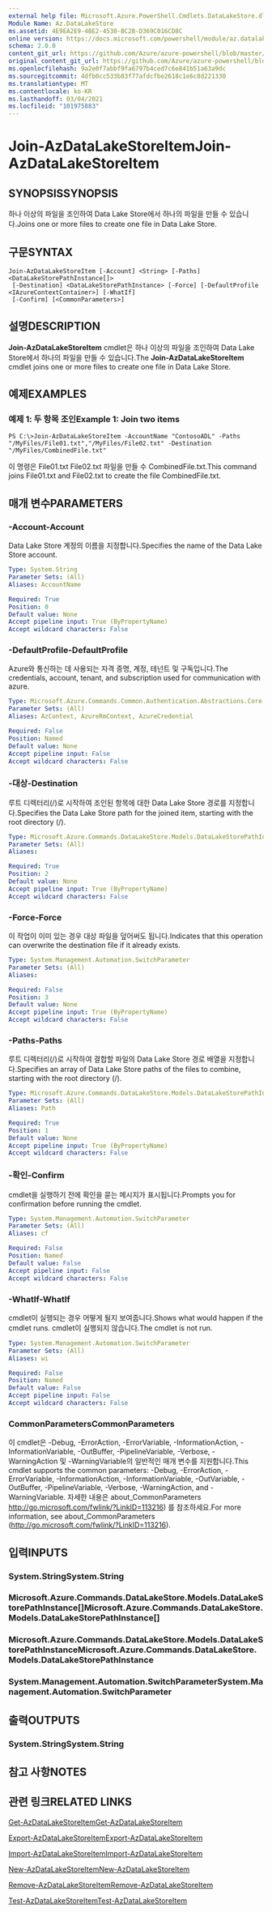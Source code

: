 ```yaml
---
external help file: Microsoft.Azure.PowerShell.Cmdlets.DataLakeStore.dll-Help.xml
Module Name: Az.DataLakeStore
ms.assetid: 4E9EA2E9-4BE2-4530-BC2B-D369C016CD8C
online version: https://docs.microsoft.com/powershell/module/az.datalakestore/join-azdatalakestoreitem
schema: 2.0.0
content_git_url: https://github.com/Azure/azure-powershell/blob/master/src/DataLakeStore/DataLakeStore/help/Join-AzDataLakeStoreItem.md
original_content_git_url: https://github.com/Azure/azure-powershell/blob/master/src/DataLakeStore/DataLakeStore/help/Join-AzDataLakeStoreItem.md
ms.openlocfilehash: 9a2e0f7abbf9fa6797b4ced7c6e841b51a63a9dc
ms.sourcegitcommit: 4dfb0cc533b83f77afdcfbe2618c1e6c8d221330
ms.translationtype: MT
ms.contentlocale: ko-KR
ms.lasthandoff: 03/04/2021
ms.locfileid: "101975883"
---
```

# <span data-ttu-id="20999-101">Join-AzDataLakeStoreItem</span><span class="sxs-lookup"><span data-stu-id="20999-101">Join-AzDataLakeStoreItem</span></span>

## <span data-ttu-id="20999-102">SYNOPSIS</span><span class="sxs-lookup"><span data-stu-id="20999-102">SYNOPSIS</span></span>
<span data-ttu-id="20999-103">하나 이상의 파일을 조인하여 Data Lake Store에서 하나의 파일을 만들 수 있습니다.</span><span class="sxs-lookup"><span data-stu-id="20999-103">Joins one or more files to create one file in Data Lake Store.</span></span>

## <span data-ttu-id="20999-104">구문</span><span class="sxs-lookup"><span data-stu-id="20999-104">SYNTAX</span></span>

```
Join-AzDataLakeStoreItem [-Account] <String> [-Paths] <DataLakeStorePathInstance[]>
 [-Destination] <DataLakeStorePathInstance> [-Force] [-DefaultProfile <IAzureContextContainer>] [-WhatIf]
 [-Confirm] [<CommonParameters>]
```

## <span data-ttu-id="20999-105">설명</span><span class="sxs-lookup"><span data-stu-id="20999-105">DESCRIPTION</span></span>
<span data-ttu-id="20999-106">**Join-AzDataLakeStoreItem** cmdlet은 하나 이상의 파일을 조인하여 Data Lake Store에서 하나의 파일을 만들 수 있습니다.</span><span class="sxs-lookup"><span data-stu-id="20999-106">The **Join-AzDataLakeStoreItem** cmdlet joins one or more files to create one file in Data Lake Store.</span></span>

## <span data-ttu-id="20999-107">예제</span><span class="sxs-lookup"><span data-stu-id="20999-107">EXAMPLES</span></span>

### <span data-ttu-id="20999-108">예제 1: 두 항목 조인</span><span class="sxs-lookup"><span data-stu-id="20999-108">Example 1: Join two items</span></span>
```
PS C:\>Join-AzDataLakeStoreItem -AccountName "ContosoADL" -Paths "/MyFiles/File01.txt","/MyFiles/File02.txt" -Destination "/MyFiles/CombinedFile.txt"
```

<span data-ttu-id="20999-109">이 명령은 File01.txt File02.txt 파일을 만들 수 CombinedFile.txt.</span><span class="sxs-lookup"><span data-stu-id="20999-109">This command joins File01.txt and File02.txt to create the file CombinedFile.txt.</span></span>

## <span data-ttu-id="20999-110">매개 변수</span><span class="sxs-lookup"><span data-stu-id="20999-110">PARAMETERS</span></span>

### <span data-ttu-id="20999-111">-Account</span><span class="sxs-lookup"><span data-stu-id="20999-111">-Account</span></span>
<span data-ttu-id="20999-112">Data Lake Store 계정의 이름을 지정합니다.</span><span class="sxs-lookup"><span data-stu-id="20999-112">Specifies the name of the Data Lake Store account.</span></span>

```yaml
Type: System.String
Parameter Sets: (All)
Aliases: AccountName

Required: True
Position: 0
Default value: None
Accept pipeline input: True (ByPropertyName)
Accept wildcard characters: False
```

### <span data-ttu-id="20999-113">-DefaultProfile</span><span class="sxs-lookup"><span data-stu-id="20999-113">-DefaultProfile</span></span>
<span data-ttu-id="20999-114">Azure와 통신하는 데 사용되는 자격 증명, 계정, 테넌트 및 구독입니다.</span><span class="sxs-lookup"><span data-stu-id="20999-114">The credentials, account, tenant, and subscription used for communication with azure.</span></span>

```yaml
Type: Microsoft.Azure.Commands.Common.Authentication.Abstractions.Core.IAzureContextContainer
Parameter Sets: (All)
Aliases: AzContext, AzureRmContext, AzureCredential

Required: False
Position: Named
Default value: None
Accept pipeline input: False
Accept wildcard characters: False
```

### <span data-ttu-id="20999-115">-대상</span><span class="sxs-lookup"><span data-stu-id="20999-115">-Destination</span></span>
<span data-ttu-id="20999-116">루트 디렉터리(/)로 시작하여 조인된 항목에 대한 Data Lake Store 경로를 지정합니다.</span><span class="sxs-lookup"><span data-stu-id="20999-116">Specifies the Data Lake Store path for the joined item, starting with the root directory (/).</span></span>

```yaml
Type: Microsoft.Azure.Commands.DataLakeStore.Models.DataLakeStorePathInstance
Parameter Sets: (All)
Aliases:

Required: True
Position: 2
Default value: None
Accept pipeline input: True (ByPropertyName)
Accept wildcard characters: False
```

### <span data-ttu-id="20999-117">-Force</span><span class="sxs-lookup"><span data-stu-id="20999-117">-Force</span></span>
<span data-ttu-id="20999-118">이 작업이 이미 있는 경우 대상 파일을 덮어써도 됩니다.</span><span class="sxs-lookup"><span data-stu-id="20999-118">Indicates that this operation can overwrite the destination file if it already exists.</span></span>

```yaml
Type: System.Management.Automation.SwitchParameter
Parameter Sets: (All)
Aliases:

Required: False
Position: 3
Default value: None
Accept pipeline input: True (ByPropertyName)
Accept wildcard characters: False
```

### <span data-ttu-id="20999-119">-Paths</span><span class="sxs-lookup"><span data-stu-id="20999-119">-Paths</span></span>
<span data-ttu-id="20999-120">루트 디렉터리(/)로 시작하여 결합할 파일의 Data Lake Store 경로 배열을 지정합니다.</span><span class="sxs-lookup"><span data-stu-id="20999-120">Specifies an array of Data Lake Store paths of the files to combine, starting with the root directory (/).</span></span>

```yaml
Type: Microsoft.Azure.Commands.DataLakeStore.Models.DataLakeStorePathInstance[]
Parameter Sets: (All)
Aliases: Path

Required: True
Position: 1
Default value: None
Accept pipeline input: True (ByPropertyName)
Accept wildcard characters: False
```

### <span data-ttu-id="20999-121">-확인</span><span class="sxs-lookup"><span data-stu-id="20999-121">-Confirm</span></span>
<span data-ttu-id="20999-122">cmdlet을 실행하기 전에 확인을 묻는 메시지가 표시됩니다.</span><span class="sxs-lookup"><span data-stu-id="20999-122">Prompts you for confirmation before running the cmdlet.</span></span>

```yaml
Type: System.Management.Automation.SwitchParameter
Parameter Sets: (All)
Aliases: cf

Required: False
Position: Named
Default value: False
Accept pipeline input: False
Accept wildcard characters: False
```

### <span data-ttu-id="20999-123">-WhatIf</span><span class="sxs-lookup"><span data-stu-id="20999-123">-WhatIf</span></span>
<span data-ttu-id="20999-124">cmdlet이 실행되는 경우 어떻게 될지 보여줍니다.</span><span class="sxs-lookup"><span data-stu-id="20999-124">Shows what would happen if the cmdlet runs.</span></span>
<span data-ttu-id="20999-125">cmdlet이 실행되지 않습니다.</span><span class="sxs-lookup"><span data-stu-id="20999-125">The cmdlet is not run.</span></span>

```yaml
Type: System.Management.Automation.SwitchParameter
Parameter Sets: (All)
Aliases: wi

Required: False
Position: Named
Default value: False
Accept pipeline input: False
Accept wildcard characters: False
```

### <span data-ttu-id="20999-126">CommonParameters</span><span class="sxs-lookup"><span data-stu-id="20999-126">CommonParameters</span></span>
<span data-ttu-id="20999-127">이 cmdlet은 -Debug, -ErrorAction, -ErrorVariable, -InformationAction, -InformationVariable, -OutBuffer, -PipelineVariable, -Verbose, -WarningAction 및 -WarningVariable의 일반적인 매개 변수를 지원합니다.</span><span class="sxs-lookup"><span data-stu-id="20999-127">This cmdlet supports the common parameters: -Debug, -ErrorAction, -ErrorVariable, -InformationAction, -InformationVariable, -OutVariable, -OutBuffer, -PipelineVariable, -Verbose, -WarningAction, and -WarningVariable.</span></span> <span data-ttu-id="20999-128">자세한 내용은 about_CommonParameters http://go.microsoft.com/fwlink/?LinkID=113216) 를 참조하세요.</span><span class="sxs-lookup"><span data-stu-id="20999-128">For more information, see about_CommonParameters (http://go.microsoft.com/fwlink/?LinkID=113216).</span></span>

## <span data-ttu-id="20999-129">입력</span><span class="sxs-lookup"><span data-stu-id="20999-129">INPUTS</span></span>

### <span data-ttu-id="20999-130">System.String</span><span class="sxs-lookup"><span data-stu-id="20999-130">System.String</span></span>

### <span data-ttu-id="20999-131">Microsoft.Azure.Commands.DataLakeStore.Models.DataLakeStorePathInstance[]</span><span class="sxs-lookup"><span data-stu-id="20999-131">Microsoft.Azure.Commands.DataLakeStore.Models.DataLakeStorePathInstance[]</span></span>

### <span data-ttu-id="20999-132">Microsoft.Azure.Commands.DataLakeStore.Models.DataLakeStorePathInstance</span><span class="sxs-lookup"><span data-stu-id="20999-132">Microsoft.Azure.Commands.DataLakeStore.Models.DataLakeStorePathInstance</span></span>

### <span data-ttu-id="20999-133">System.Management.Automation.SwitchParameter</span><span class="sxs-lookup"><span data-stu-id="20999-133">System.Management.Automation.SwitchParameter</span></span>

## <span data-ttu-id="20999-134">출력</span><span class="sxs-lookup"><span data-stu-id="20999-134">OUTPUTS</span></span>

### <span data-ttu-id="20999-135">System.String</span><span class="sxs-lookup"><span data-stu-id="20999-135">System.String</span></span>

## <span data-ttu-id="20999-136">참고 사항</span><span class="sxs-lookup"><span data-stu-id="20999-136">NOTES</span></span>

## <span data-ttu-id="20999-137">관련 링크</span><span class="sxs-lookup"><span data-stu-id="20999-137">RELATED LINKS</span></span>

[<span data-ttu-id="20999-138">Get-AzDataLakeStoreItem</span><span class="sxs-lookup"><span data-stu-id="20999-138">Get-AzDataLakeStoreItem</span></span>](./Get-AzDataLakeStoreItem.md)

[<span data-ttu-id="20999-139">Export-AzDataLakeStoreItem</span><span class="sxs-lookup"><span data-stu-id="20999-139">Export-AzDataLakeStoreItem</span></span>](./Export-AzDataLakeStoreItem.md)

[<span data-ttu-id="20999-140">Import-AzDataLakeStoreItem</span><span class="sxs-lookup"><span data-stu-id="20999-140">Import-AzDataLakeStoreItem</span></span>](./Import-AzDataLakeStoreItem.md)

[<span data-ttu-id="20999-141">New-AzDataLakeStoreItem</span><span class="sxs-lookup"><span data-stu-id="20999-141">New-AzDataLakeStoreItem</span></span>](./New-AzDataLakeStoreItem.md)

[<span data-ttu-id="20999-142">Remove-AzDataLakeStoreItem</span><span class="sxs-lookup"><span data-stu-id="20999-142">Remove-AzDataLakeStoreItem</span></span>](./Remove-AzDataLakeStoreItem.md)

[<span data-ttu-id="20999-143">Test-AzDataLakeStoreItem</span><span class="sxs-lookup"><span data-stu-id="20999-143">Test-AzDataLakeStoreItem</span></span>](./Test-AzDataLakeStoreItem.md)


